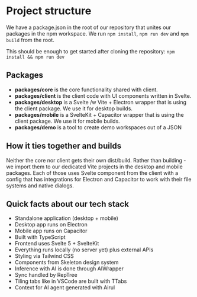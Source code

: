 # Project structure 

We have a package.json in the root of our repository that unites our packages in the npm workspace. We run `npm install`, `npm run dev` and `npm build` from the root.

This should be enough to get started after cloning the repository:
`npm install && npm run dev`

## Packages
- **packages/core** is the core functionality shared with client.
- **packages/client** is the client code with UI components written in Svelte.
- **packages/desktop** is a Svelte /w Vite + Electron wrapper that is using the client package. We use it for desktop builds.
- **packages/mobile** is a SvelteKit + Capacitor wrapper that is using the client package. We use it for mobile builds.
- **packages/demo** is a tool to create demo workspaces out of a JSON

## How it ties together and builds

Neither the core nor client gets their own dist/build. Rather than building - we import them to our dedicated Vite projects in the desktop and mobile packages. Each of those uses <SilaApp> Svelte component from the client with a config that has integrations for Electron and Capacitor to work with their file systems and native dialogs.

## Quick facts about our tech stack

- Standalone application (desktop + mobile)
- Desktop app runs on Electron  
- Mobile app runs on Capacitor
- Built with TypeScript
- Frontend uses Svelte 5 + SvelteKit
- Everything runs locally (no server yet) plus external APIs
- Styling via Tailwind CSS
- Components from Skeleton design system
- Inference with AI is done through AIWrapper
- Sync handled by RepTree
- Tiling tabs like in VSCode are built with TTabs
- Context for AI agent generated with Airul
